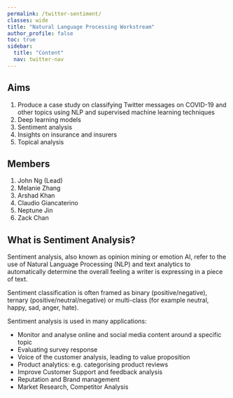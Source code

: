 ```yaml
---
permalink: /twitter-sentiment/
classes: wide
title: "Natural Language Processing Workstream"
author_profile: false
toc: true
sidebar:
  title: "Content"
  nav: twitter-nav
---
```


## Aims
1.	Produce a case study on classifying Twitter messages on COVID-19 and other topics using NLP and supervised machine learning techniques
2.	Deep learning models
3.	Sentiment analysis
4.	Insights on insurance and insurers
5.	Topical analysis

## Members
1. John Ng (Lead)
2. Melanie Zhang
3. Arshad Khan
4. Claudio Giancaterino
5. Neptune Jin
6. Zack Chan


## What is Sentiment Analysis?

Sentiment analysis, also known as opinion mining or emotion AI, refer to the use of Natural Language Processing (NLP) and text analytics to automatically determine the overall feeling a writer is expressing in a piece of text.

Sentiment classification is often framed as binary (positive/negative), ternary (positive/neutral/negative) or multi-class (for example neutral, happy, sad, anger, hate).

Sentiment analysis is used in many applications:
<ul>
  <li>
Monitor and analyse online and social media content around a specific topic
  </li>
  <li>
Evaluating survey response
  </li>
  <li>
Voice of the customer analysis, leading to value proposition
  </li>
  <li>
Product analytics: e.g. categorising product reviews
  </li>
  <li>
Improve Customer Support and feedback analysis
  </li>
  <li>
Reputation and Brand management
  </li>
  <li>
Market Research, Competitor Analysis
  </li>
</ul>
